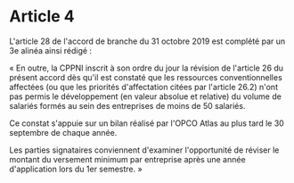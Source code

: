 # Article 4

L'article 28 de l'accord de branche du 31 octobre 2019 est complété par un 3e alinéa ainsi rédigé :

« En outre, la CPPNI inscrit à son ordre du jour la révision de l'article 26 du présent accord dès qu'il est constaté que les ressources conventionnelles affectées (ou que les priorités d'affectation citées par l'article 26.2) n'ont pas permis le développement (en valeur absolue et relative) du volume de salariés formés au sein des entreprises de moins de 50 salariés.

Ce constat s'appuie sur un bilan réalisé par l'OPCO Atlas au plus tard le 30 septembre de chaque année.

Les parties signataires conviennent d'examiner l'opportunité de réviser le montant du versement minimum par entreprise après une année d'application lors du 1er semestre. »

